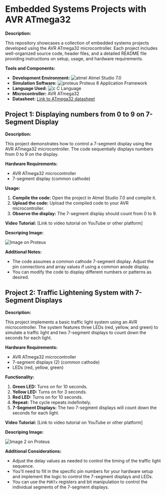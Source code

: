 # Embedded Systems Projects with AVR ATmega32
**Description:**

This repository showcases a collection of embedded systems projects developed using the AVR ATmega32 microcontroller. Each project includes well-organized source code, header files, and a detailed README file providing instructions on setup, usage, and hardware requirements.

**Tools and Components:**

- **Development Environment:** ![atmel](https://github.com/user-attachments/assets/e22d047e-823e-4d61-8574-07184f4ab3a7) Atmel Studio 7.0
- **Simulation Software:** ![proteus](https://github.com/user-attachments/assets/c13fbe1c-637f-4439-9510-5b23406451ab) Proteus 8 Application Framework
- **Language Used:** ![c](https://github.com/user-attachments/assets/d1288ea6-d2f6-47b5-a571-40d0b61d362d) C Language
- **Microcontroller:** AVR ATmega32
- **Datasheet:** [Link to ATmega32 datasheet](https://drive.google.com/file/d/1UMuUQ7lK8PmzG-fhNcWcx1v4-HpnDq6v/view?usp=sharing)



## **Project 1: Displaying numbers from 0 to 9 on 7-Segment Display**

**Description:**

This project demonstrates how to control a 7-segment display using the AVR ATmega32 microcontroller. The code sequentially displays numbers from 0 to 9 on the display.

**Hardware Requirements:**

- AVR ATmega32 microcontroller 
- 7-segment display (common cathode)

**Usage:**

1. **Compile the code:** Open the project in Atmel Studio 7.0 and compile it.
2. **Upload the code:** Upload the compiled code to your AVR microcontroller.
3. **Observe the display:** The 7-segment display should count from 0 to 9.

**Video Tutorial:** [Link to video tutorial on YouTube or other platform]


**Descriping Image:** 


![Image on Proteus](https://github.com/user-attachments/assets/89dae90b-e11d-4dfa-b973-7dd7793f95b7)


**Additional Notes:**

- The code assumes a common cathode 7-segment display. Adjust the pin connections and array values if using a common anode display.
- You can modify the code to display different numbers or patterns as desired.



## **Project 2: Traffic Lightening System with 7-Segment Displays**

**Description:**

This project implements a basic traffic light system using an AVR microcontroller. The system features three LEDs (red, yellow, and green) to simulate a traffic light and two 7-segment displays to count down the seconds for each light.

**Hardware Requirements:**

- AVR ATmega32 microcontroller
- 7-segment displays (2) (common cathode)
- LEDs (red, yellow, green)

**Functionality:**

1. **Green LED:** Turns on for 10 seconds.
2. **Yellow LED:** Turns on for 3 seconds.
3. **Red LED:** Turns on for 10 seconds.
4. **Repeat:** The cycle repeats indefinitely.
5. **7-Segment Displays:**  The two 7-segment displays will count down the seconds for each light.

**Video Tutorial:** [Link to video tutorial on YouTube or other platform]


**Descriping Image:** 



![Image 2 on Proteus](https://github.com/user-attachments/assets/7fb015e2-38c4-4cc1-bdc1-a383d66c265a)



**Additional Considerations:**

-  Adjust the delay values as needed to control the timing of the traffic light sequence.
- You'll need to fill in the specific pin numbers for your hardware setup and implement the logic to control the 7-segment displays and LEDs. 
- You can use the `PORTx` registers and bit manipulation to control the individual segments of the 7-segment displays.
